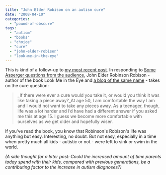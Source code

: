```yaml
---
title: "John Elder Robison on an autism cure"
date: "2008-04-10"
categories: 
  - "pound-of-obscure"
tags: 
  - "autism"
  - "books"
  - "choice"
  - "cure"
  - "john-elder-robison"
  - "look-me-in-the-eye"
---
```


This is kind of a follow-up to [my most recent post](http://autism.gbrettmiller.com/2008/04/whose-decision-is-it/). In responding to [Some Asperger questions from the audience](http://jerobison.blogspot.com/2008/04/some-asperger-questions-from-audience.html), John Elder Robinson Robison - author of the book Look Me in the Eye and [a blog of the same name](http://jerobison.blogspot.com/ "Look Me in the Eye ") - takes on the cure question:

> _If there were ever a cure would you take it, or would you think it was like taking a piece away?_At age 50, I am comfortable the way I am and I would not want to take any pieces away. As a teenager, though, life was a lot harder and I’d have had a different answer if you asked me this at age 15. I guess we become more comfortable with ourselves as we get older and hopefully wiser.

If you've read the book, you know that Robinson's Robison's life was anything but easy. Interesting, no doubt. But not easy, especially in a time when pretty much all kids - autistic or not - were left to sink or swim in the world.

_(A side thought for a later post: Could the increased amount of time parents today spend with their kids, compared with previous generations, be a contributing factor to the increase in autism diagnoses?)_
